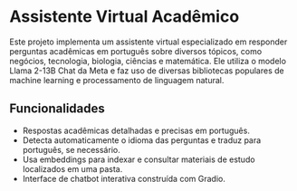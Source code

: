 # Assistente Virtual Acadêmico

Este projeto implementa um assistente virtual especializado em responder perguntas acadêmicas em português sobre diversos tópicos, como negócios, tecnologia, biologia, ciências e matemática. Ele utiliza o modelo Llama 2-13B Chat da Meta e faz uso de diversas bibliotecas populares de machine learning e processamento de linguagem natural.

## Funcionalidades

- Respostas acadêmicas detalhadas e precisas em português.
- Detecta automaticamente o idioma das perguntas e traduz para português, se necessário.
- Usa embeddings para indexar e consultar materiais de estudo localizados em uma pasta.
- Interface de chatbot interativa construída com Gradio.
